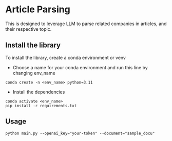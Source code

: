 # Article Parsing 

This is designed to leverage LLM to parse related companies in articles, and their respective topic.

## Install the library

To install the library, create a conda environment or venv

- Choose a name for your conda environment and run this line by changing env_name
```shell
conda create -n <env_name> python=3.11
```

- Install the dependencies
```shell
conda activate <env_name>
pip install -r requirements.txt 
```

## Usage
```shell
python main.py --openai_key="your-token" --document="sample_docu"
```

